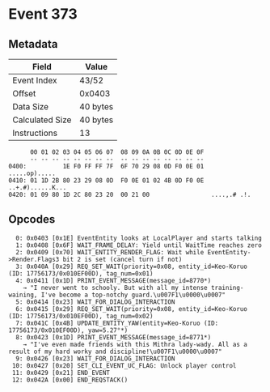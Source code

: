 # Event 373

## Metadata

| Field           | Value    |
|-----------------|----------|
| Event Index     | 43/52    |
| Offset          | 0x0403   |
| Data Size       | 40 bytes |
| Calculated Size | 40 bytes |
| Instructions    | 13       |

```
      00 01 02 03 04 05 06 07  08 09 0A 0B 0C 0D 0E 0F
      -- -- -- -- -- -- -- --  -- -- -- -- -- -- -- --
0400:          1E F0 FF FF 7F  6F 70 29 08 0D F0 0E 01     .....op).....
0410: 01 1D 2B 80 23 29 08 0D  F0 0E 01 02 4B 0D F0 0E  ..+.#)......K...
0420: 01 09 80 1D 2C 80 23 20  00 21 00                 ....,.# .!.     
```

## Opcodes

```
  0: 0x0403 [0x1E] EventEntity looks at LocalPlayer and starts talking
  1: 0x0408 [0x6F] WAIT_FRAME_DELAY: Yield until WaitTime reaches zero
  2: 0x0409 [0x70] WAIT_ENTITY_RENDER_FLAG: Wait while EventEntity->Render.Flags3 bit 2 is set (cancel turn if not)
  3: 0x040A [0x29] REQ_SET_WAIT(priority=0x08, entity_id=Keo-Koruo (ID: 17756173/0x010EF00D), tag_num=0x01)
  4: 0x0411 [0x1D] PRINT_EVENT_MESSAGE(message_id=8770*)
    → "I never went to schooly. But with all my intense training-waining, I've become a top-notchy guard.\u007F1\u0000\u0007"
  5: 0x0414 [0x23] WAIT_FOR_DIALOG_INTERACTION
  6: 0x0415 [0x29] REQ_SET_WAIT(priority=0x08, entity_id=Keo-Koruo (ID: 17756173/0x010EF00D), tag_num=0x02)
  7: 0x041C [0x4B] UPDATE_ENTITY_YAW(entity=Keo-Koruo (ID: 17756173/0x010EF00D), yaw=5.27°*)
  8: 0x0423 [0x1D] PRINT_EVENT_MESSAGE(message_id=8771*)
    → "I've even made friends with this Mithra lady-wady. All as a result of my hard worky and discipline!\u007F1\u0000\u0007"
  9: 0x0426 [0x23] WAIT_FOR_DIALOG_INTERACTION
 10: 0x0427 [0x20] SET_CLI_EVENT_UC_FLAG: Unlock player control
 11: 0x0429 [0x21] END_EVENT
 12: 0x042A [0x00] END_REQSTACK()
```

